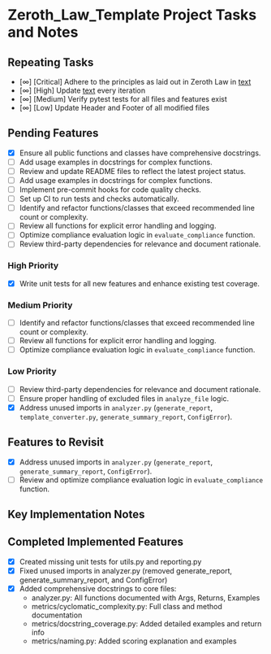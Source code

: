 # Zeroth_Law_Template Project Tasks and Notes

## Repeating Tasks
- [∞] [Critical] Adhere to the principles as laid out in Zeroth Law in [text](docs/ZerothLawAIFramework.py.md)
- [∞] [High] Update [text](todo.md) every iteration
- [∞] [Medium] Verify pytest tests for all files and features exist
- [∞] [Low] Update Header and Footer of all modified files

## Pending Features
- [x] Ensure all public functions and classes have comprehensive docstrings.
- [ ] Add usage examples in docstrings for complex functions.
- [ ] Review and update README files to reflect the latest project status.
- [ ] Add usage examples in docstrings for complex functions.
- [ ] Implement pre-commit hooks for code quality checks.
- [ ] Set up CI to run tests and checks automatically.
- [ ] Identify and refactor functions/classes that exceed recommended line count or complexity.
- [ ] Review all functions for explicit error handling and logging.
- [ ] Optimize compliance evaluation logic in `evaluate_compliance` function.
- [ ] Review third-party dependencies for relevance and document rationale.

### High Priority
- [x] Write unit tests for all new features and enhance existing test coverage.

### Medium Priority
- [ ] Identify and refactor functions/classes that exceed recommended line count or complexity.
- [ ] Review all functions for explicit error handling and logging.
- [ ] Optimize compliance evaluation logic in `evaluate_compliance` function.

### Low Priority
- [ ] Review third-party dependencies for relevance and document rationale.
- [ ] Ensure proper handling of excluded files in `analyze_file` logic.
- [x] Address unused imports in `analyzer.py` (`generate_report`, `template_converter.py`, `generate_summary_report`, `ConfigError`).

## Features to Revisit

- [x] Address unused imports in `analyzer.py` (`generate_report`, `generate_summary_report`, `ConfigError`).
- [ ] Review and optimize compliance evaluation logic in `evaluate_compliance` function.

## Key Implementation Notes

## Completed Implemented Features
- [x] Created missing unit tests for utils.py and reporting.py
- [x] Fixed unused imports in analyzer.py (removed generate_report, generate_summary_report, and ConfigError)
- [x] Added comprehensive docstrings to core files:
  - analyzer.py: All functions documented with Args, Returns, Examples
  - metrics/cyclomatic_complexity.py: Full class and method documentation
  - metrics/docstring_coverage.py: Added detailed examples and return info
  - metrics/naming.py: Added scoring explanation and examples
